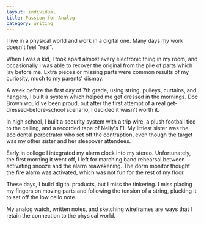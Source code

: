 ```yaml
---
layout: individual
title: Passion for Analog
category: writing
---
```


I live in a physical world and work in a digital one. Many days my work doesn't feel "real".

When I was a kid, I took apart almost every electronic thing in my room, and occasionally I was able to recover the original from the pile of parts which lay before me. Extra pieces or missing parts were common results of my curiosity, much to my parents' dismay.

A week before the first day of 7th grade, using string, pulleys, curtains, and hangers, I built a system which helped me get dressed in the mornings. Doc Brown would've been proud, but after the first attempt of a real get-dressed-before-school scenario, I decided it wasn't worth it. 

In high school, I built a security system with a trip wire, a plush football tied to the ceiling, and a recorded tape of Nelly's EI. My littlest sister was the accidental perpetrator who set off the contraption, even though the target was my other sister and her sleepover attendees. 

Early in college I integrated my alarm clock into my stereo.  Unfortunately, the first morning it went off, I left for marching band rehearsal between activating snooze and the alarm reawakening. The dorm monitor thought the fire alarm was activated, which was not fun for the rest of my floor. 

These days, I build digital products, but I miss the tinkering. I miss placing my fingers on moving parts and following the tension of a string, plucking it to set off the low cello note.

My analog watch, written notes, and sketching wireframes are ways that I retain the connection to the physical world. 








